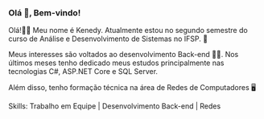 ### Olá 👋, Bem-vindo!

Olá!👋🏻 Meu nome é Kenedy. Atualmente estou no segundo semestre do curso de Análise e Desenvolvimento de Sistemas no IFSP. 🏫

Meus interesses são voltados ao desenvolvimento Back-end 👩‍💻. Nos últimos meses tenho dedicado meus estudos principalmente nas tecnologias C#, ASP.NET Core e SQL Server.

Além disso, tenho formação técnica na área de Redes de Computadores 🖥️

Skills:
Trabalho em Equipe | Desenvolvimento Back-end | Redes
